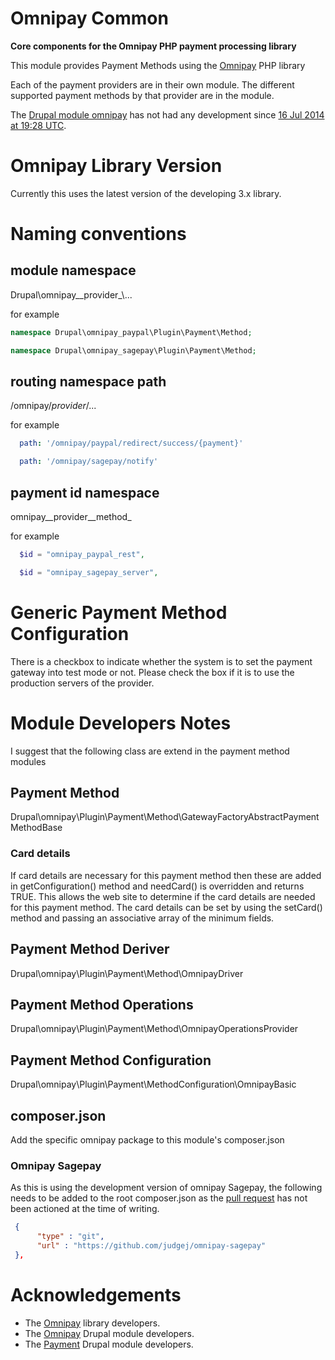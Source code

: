 # Omnipay Common

**Core components for the Omnipay PHP payment processing library**

This module provides Payment Methods using the [Omnipay](https://omnipay.thephpleague.com/)
PHP library

Each of the payment providers are in their own module. The different supported
payment methods by that provider are in the module.

The [Drupal module omnipay](https://www.drupal.org/project/omnipay) has not had
any development since [16 Jul 2014 at 19:28 UTC](https://cgit.drupalcode.org/omnipay/commit/src/Plugin/Payment/Method/AbstractPaymentMethodBase.php?id=35979787741d04e96baa8753ef8776c87a241df8).

# Omnipay Library Version
Currently this uses the latest version of the developing 3.x library.

# Naming conventions

## module namespace 
Drupal\\omnipay__provider_\\...

for example

```php
namespace Drupal\omnipay_paypal\Plugin\Payment\Method;

namespace Drupal\omnipay_sagepay\Plugin\Payment\Method;
```

## routing namespace path
/omnipay/_provider_/...

for example

```yaml
  path: '/omnipay/paypal/redirect/success/{payment}'

  path: '/omnipay/sagepay/notify'
```

## payment id namespace
omnipay__provider__method_

for example

```php
  $id = "omnipay_paypal_rest",

  $id = "omnipay_sagepay_server",
```

# Generic Payment Method Configuration
There is a checkbox to indicate whether the system is to set the payment gateway
into test mode or not. Please check the box if it is to use the production
servers of the provider.

# Module Developers Notes
I suggest that the following class are extend in the payment method modules

## Payment Method
Drupal\omnipay\Plugin\Payment\Method\GatewayFactoryAbstractPaymentMethodBase

### Card details
If card details are necessary for this payment method then these are added in
getConfiguration() method and needCard() is overridden and returns TRUE. This
allows the web site to determine if the card details are needed for this payment
method. The card details can be set by using the setCard() method and passing an
associative array of the minimum fields.

## Payment Method Deriver
Drupal\omnipay\Plugin\Payment\Method\OmnipayDriver

## Payment Method Operations
Drupal\omnipay\Plugin\Payment\Method\OmnipayOperationsProvider

## Payment Method Configuration
Drupal\omnipay\Plugin\Payment\MethodConfiguration\OmnipayBasic

## composer.json
Add the specific omnipay package to this module's composer.json

### Omnipay Sagepay
As this is using the development version of omnipay Sagepay, the following needs
to be added to the root composer.json as the [pull request](https://github.com/thephpleague/omnipay-sagepay/pull/94)
has not been actioned at the time of writing.

```json
 {
      "type" : "git",
      "url" : "https://github.com/judgej/omnipay-sagepay"
 },
```

# Acknowledgements
* The [Omnipay](https://omnipay.thephpleague.com/) library developers.
* The [Omnipay](https://www.drupal.org/project/omnipay) Drupal module developers.
* The [Payment](https://www.drupal.org/project/payment) Drupal module developers.
